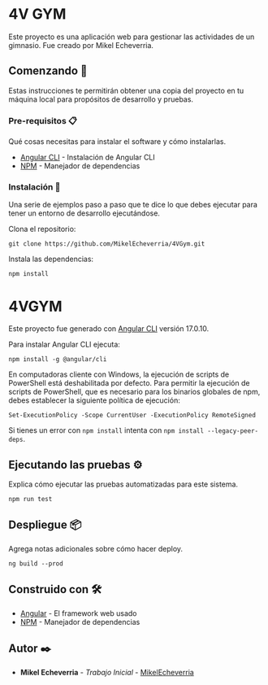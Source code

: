 # 4V GYM

Este proyecto es una aplicación web para gestionar las actividades de un gimnasio. Fue creado por Mikel Echeverria.

## Comenzando 🚀

Estas instrucciones te permitirán obtener una copia del proyecto en tu máquina local para propósitos de desarrollo y pruebas.

### Pre-requisitos 📋

Qué cosas necesitas para instalar el software y cómo instalarlas.

* [Angular CLI](https://angular.io/guide/setup-local) - Instalación de Angular CLI
* [NPM](https://www.npmjs.com/) - Manejador de dependencias 

### Instalación 🔧

Una serie de ejemplos paso a paso que te dice lo que debes ejecutar para tener un entorno de desarrollo ejecutándose.

Clona el repositorio:

```shell
git clone https://github.com/MikelEcheverria/4VGym.git
```

Instala las dependencias:

```shell
npm install
```

# 4VGYM

Este proyecto fue generado con [Angular CLI](https://github.com/angular/angular-cli) versión 17.0.10.

Para instalar Angular CLI ejecuta:

```shell
npm install -g @angular/cli
```

En computadoras cliente con Windows, la ejecución de scripts de PowerShell está deshabilitada por defecto. Para permitir la ejecución de scripts de PowerShell, que es necesario para los binarios globales de npm, debes establecer la siguiente política de ejecución:

```shell
Set-ExecutionPolicy -Scope CurrentUser -ExecutionPolicy RemoteSigned
```

Si tienes un error con `npm install` intenta con `npm install --legacy-peer-deps`.

## Ejecutando las pruebas ⚙️

Explica cómo ejecutar las pruebas automatizadas para este sistema.

```shell
npm run test
```

## Despliegue 📦

Agrega notas adicionales sobre cómo hacer deploy.

```shell
ng build --prod
```

## Construido con 🛠️

* [Angular](https://angular.io/) - El framework web usado
* [NPM](https://www.npmjs.com/) - Manejador de dependencias

## Autor ✒️

* **Mikel Echeverria** - *Trabajo Inicial* - [MikelEcheverria](https://github.com/MikelEcheverria)
